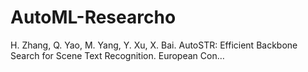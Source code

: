 # AutoML-Researcho
H. Zhang, Q. Yao, M. Yang, Y. Xu, X. Bai. AutoSTR: Efficient Backbone Search for Scene Text Recognition. European Con…
